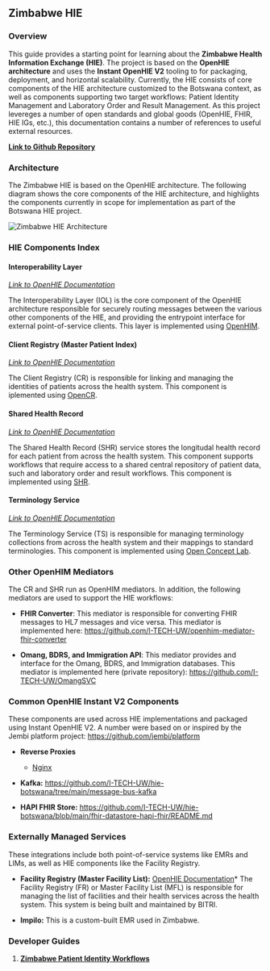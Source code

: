 ## Zimbabwe HIE

### Overview
This guide provides a starting point for learning about the **Zimbabwe Health Information Exchange (HIE)**. The project is based on the **OpenHIE architecture** and uses the **Instant OpenHIE V2** tooling to for packaging, deployment, and horizontal scalability. Currently, the HIE consists of core components of the HIE architecture customized to the Botswana context, as well as components supporting two target workflows: Patient Identity Management and Laboratory Order and Result Management. As this project levereges a number of open standards and global goods (OpenHIE, FHIR, HIE IGs, etc.), this documentation contains a number of references to useful external resources.

**[Link to Github Repository](https://github.com/mohcc/hie-zimbabwe)**

### Architecture

The Zimbabwe HIE is based on the OpenHIE architecture. The following diagram shows the core components of the HIE architecture, and highlights the components currently in scope for implementation as part of the Botswana HIE project.

![Zimbabwe HIE Architecture]()

### HIE Components Index

#### Interoperability Layer
*[Link to OpenHIE Documentation](https://guides.ohie.org/arch-spec/openhie-component-specifications-1/openhie-interoperability-layer-iol)*

The Interoperability Layer (IOL) is the core component of the OpenHIE architecture responsible for securely routing messages between the various other components of the HIE, and providing the entrypoint interface for external point-of-service clients. This layer is implemented using [OpenHIM](https://openhim.org/).

#### Client Registry (Master Patient Index)
*[Link to OpenHIE Documentation](https://guides.ohie.org/arch-spec/openhie-component-specifications-1/client-registry)*

The Client Registry (CR) is responsible for linking and managing the identities of patients across the health system. This component is iplemented using [OpenCR](https://github.com/intrahealth/client-registry).

#### Shared Health Record 
*[Link to OpenHIE Documentation](https://guides.ohie.org/arch-spec/openhie-component-specifications-1/openhie-shared-health-record-shr)*

The Shared Health Record (SHR) service stores the longitudal health record for each patient from across the health system. This component supports workflows that require access to a shared central repository of patient data, such and laboratory order and result workflows. This component is implemented using [SHR](https://github.com/i-tech-uw/shared-health-record).

#### Terminology Service
*[Link to OpenHIE Documentation](https://guides.ohie.org/arch-spec/openhie-component-specifications-1/openhie-terminology-service-ts)*

The Terminology Service (TS) is responsible for managing terminology collections from across the health system and their mappings to standard terminologies. This component is implemented using [Open Concept Lab](https://openconceptlab.org/). 

### Other OpenHIM Mediators 
The CR and SHR run as OpenHIM mediators. In addition, the following mediators are used to support the HIE workflows:

- **FHIR Converter**: This mediator is responsible for converting FHIR messages to HL7 messages and vice versa. This mediator is implemented here: https://github.com/I-TECH-UW/openhim-mediator-fhir-converter

- **Omang, BDRS, and Immigration API**: This mediator provides and interface for the Omang, BDRS, and Immigration databases. This mediator is implemented here (private repository): https://github.com/I-TECH-UW/OmangSVC

### Common OpenHIE Instant V2 Components
These components are used across HIE implementations and packaged using Instant OpenHIE V2. A number were based on or inspired by the Jembi platform project: https://github.com/jembi/platform

- **Reverse Proxies**
    * [Nginx]()
- **Kafka:** https://github.com/I-TECH-UW/hie-botswana/tree/main/message-bus-kafka

- **HAPI FHIR Store:** https://github.com/I-TECH-UW/hie-botswana/blob/main/fhir-datastore-hapi-fhir/README.md


### Externally Managed Services
These integrations include both point-of-service systems like EMRs and LIMs, as well as HIE components like the Facility Registry. 

- **Facility Registry (Master Facility List):** [OpenHIE Documentation](https://guides.ohie.org/arch-spec/openhie-component-specifications-1/openhie-facility-registry-fr)* The Facility Registry (FR) or Master Facility List (MFL) is responsible for managing the list of facilities and their health services across the health system. This system is being built and maintained by BITRI.

- **Impilo:** This is a custom-built EMR used in Zimbabwe.

### Developer Guides

1. **[Zimbabwe Patient Identity Workflows](../../developer-guide/zim/zim-pim-workflow.md)**

